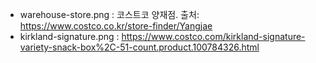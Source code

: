 - warehouse-store.png : 코스트코 양재점. 출처: https://www.costco.co.kr/store-finder/Yangjae
- kirkland-signature.png : https://www.costco.com/kirkland-signature-variety-snack-box%2C-51-count.product.100784326.html
